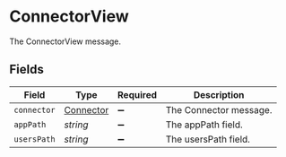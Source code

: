 # ConnectorView

The ConnectorView message.


## Fields

| Field                                         | Type                                          | Required                                      | Description                                   |
| --------------------------------------------- | --------------------------------------------- | --------------------------------------------- | --------------------------------------------- |
| `connector`                                   | [Connector](../../models/shared/connector.md) | :heavy_minus_sign:                            | The Connector message.                        |
| `appPath`                                     | *string*                                      | :heavy_minus_sign:                            | The appPath field.                            |
| `usersPath`                                   | *string*                                      | :heavy_minus_sign:                            | The usersPath field.                          |
